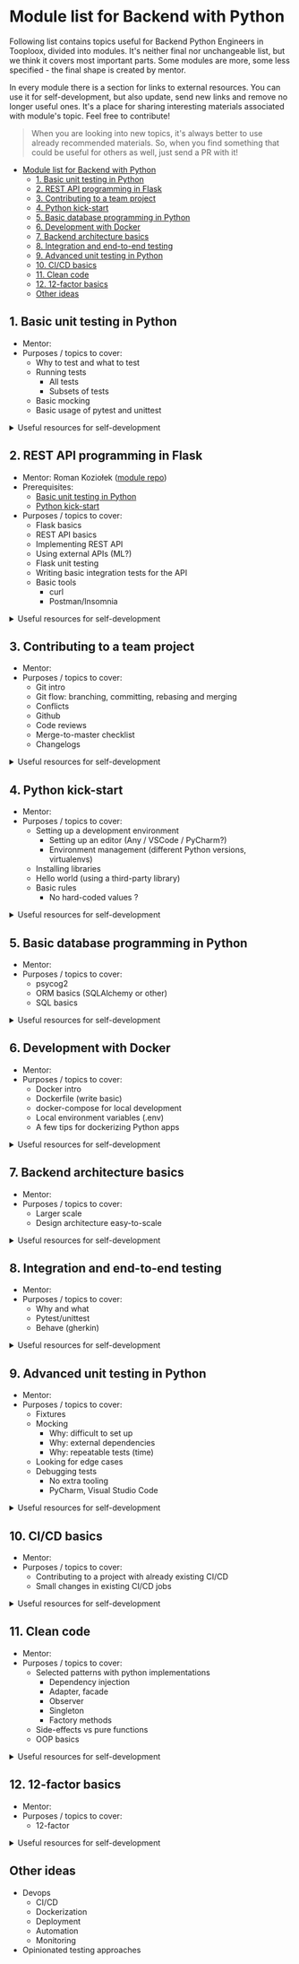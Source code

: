 # Module list for Backend with Python

Following list contains topics useful for Backend Python Engineers in Tooploox, divided into modules.
It's neither final nor unchangeable list, but we think it covers most important parts. Some modules are more,
some less specified - the final shape is created by mentor.

In every module there is a section for links to external resources. You can use it for self-development, but also
update, send new links and remove no longer useful ones. It's a place for sharing interesting materials associated
with module's topic. Feel free to contribute!

> When you are looking into new topics, it's always better to use already recommended materials.
> So, when you find something that could be useful for others as well, just send a PR with it!

- [Module list for Backend with Python](#module-list-for-backend-with-python)
  - [1. Basic unit testing in Python](#1-basic-unit-testing-in-python)
  - [2. REST API programming in Flask](#2-rest-api-programming-in-flask)
  - [3. Contributing to a team project](#3-contributing-to-a-team-project)
  - [4. Python kick-start](#4-python-kick-start)
  - [5. Basic database programming in Python](#5-basic-database-programming-in-python)
  - [6. Development with Docker](#6-development-with-docker)
  - [7. Backend architecture basics](#7-backend-architecture-basics)
  - [8. Integration and end-to-end testing](#8-integration-and-end-to-end-testing)
  - [9. Advanced unit testing in Python](#9-advanced-unit-testing-in-python)
  - [10. CI/CD basics](#10-cicd-basics)
  - [11. Clean code](#11-clean-code)
  - [12. 12-factor basics](#12-12-factor-basics)
  - [Other ideas](#other-ideas)

<!-- 
## X. Module name

* Mentor: 
* Purposes / topics to cover:
  * A

<details>
  <summary>Useful resources for self-development</summary>

  None yet, feel free to contribute  
</details> 
-->

## 1. Basic unit testing in Python

* Mentor: 
* Purposes / topics to cover:
  * Why to test and what to test
  * Running tests
    * All tests
    * Subsets of tests
  * Basic mocking
  * Basic usage of pytest and unittest

<details>
  <summary>Useful resources for self-development</summary>

  None yet, feel free to contribute  
</details>

## 2. REST API programming in Flask

* Mentor: Roman Koziołek ([module repo](https://github.com/tooploox/mentoring/tree/master/python_backend/2_REST_API_basics))
* Prerequisites: 
  * [Basic unit testing in Python](#1-basic-unit-testing-in-python)
  * [Python kick-start](#4-python-kick-start)
* Purposes / topics to cover:
  * Flask basics
  * REST API basics
  * Implementing REST API
  * Using external APIs (ML?)
  * Flask unit testing
  * Writing basic integration tests for the API
  * Basic tools
    * curl
    * Postman/Insomnia

<details>
  <summary>Useful resources for self-development</summary>

  None yet, feel free to contribute  
</details>

## 3. Contributing to a team project

* Mentor: 
* Purposes / topics to cover:
  * Git intro
  * Git flow: branching, committing, rebasing and merging
  * Conflicts
  * Github
  * Code reviews
  * Merge-to-master checklist
  * Changelogs

<details>
  <summary>Useful resources for self-development</summary>

  None yet, feel free to contribute  
</details>

## 4. Python kick-start

* Mentor: 
* Purposes / topics to cover:
  * Setting up a development environment
    * Setting up an editor (Any / VSCode / PyCharm?)
    * Environment management (different Python versions, virtualenvs)
  * Installing libraries
  * Hello world (using a third-party library)
  * Basic rules
    * No hard-coded values ?

<details>
  <summary>Useful resources for self-development</summary>

  None yet, feel free to contribute  
</details>
 

## 5. Basic database programming in Python

* Mentor: 
* Purposes / topics to cover:
  * psycog2
  * ORM basics (SQLAlchemy or other)
  * SQL basics

<details>
  <summary>Useful resources for self-development</summary>

  None yet, feel free to contribute  
</details> 

## 6. Development with Docker

* Mentor: 
* Purposes / topics to cover:
  * Docker intro
  * Dockerfile (write basic)
  * docker-compose for local development
  * Local environment variables (.env)
  * A few tips for dockerizing Python apps

<details>
  <summary>Useful resources for self-development</summary>

  None yet, feel free to contribute  
</details> 

## 7. Backend architecture basics

* Mentor: 
* Purposes / topics to cover:
  * Larger scale
  * Design architecture easy-to-scale

<details>
  <summary>Useful resources for self-development</summary>

  None yet, feel free to contribute  
</details> 

## 8. Integration and end-to-end testing

* Mentor: 
* Purposes / topics to cover:
  * Why and what
  * Pytest/unittest
  * Behave (gherkin)

<details>
  <summary>Useful resources for self-development</summary>

  None yet, feel free to contribute  
</details> 

## 9. Advanced unit testing in Python

* Mentor: 
* Purposes / topics to cover:
  * Fixtures
  * Mocking
    * Why: difficult to set up
    * Why: external dependencies
    * Why: repeatable tests (time)
  * Looking for edge cases
  * Debugging tests
    * No extra tooling
    * PyCharm, Visual Studio Code

<details>
  <summary>Useful resources for self-development</summary>

  None yet, feel free to contribute  
</details> 

## 10. CI/CD basics

* Mentor: 
* Purposes / topics to cover:
  * Contributing to a project with already existing CI/CD
  * Small changes in existing CI/CD jobs

<details>
  <summary>Useful resources for self-development</summary>

  None yet, feel free to contribute  
</details> 

## 11. Clean code

* Mentor: 
* Purposes / topics to cover:
    * Selected patterns with python implementations
      * Dependency injection
      * Adapter, facade
      * Observer
      * Singleton
      * Factory methods
    * Side-effects vs pure functions
    * OOP basics

<details>
  <summary>Useful resources for self-development</summary>

  * [Tooploox "Golden Standards"](https://docs.google.com/document/d/1vQ2UWA_eAWPIJAfmZ__KWub-2Ogz-NjDLBBVTHWuMm4/edit#)

</details>

## 12. 12-factor basics

* Mentor: 
* Purposes / topics to cover:
  * 12-factor 

<details>
  <summary>Useful resources for self-development</summary>

  * [The Twelve-Factor App](https://12factor.net/)  

</details>

## Other ideas
* Devops
  * CI/CD
  * Dockerization
  * Deployment
  * Automation
  * Monitoring
* Opinionated testing approaches
